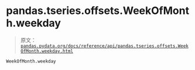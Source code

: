 # pandas.tseries.offsets.WeekOfMonth.weekday

> 原文：[`pandas.pydata.org/docs/reference/api/pandas.tseries.offsets.WeekOfMonth.weekday.html`](https://pandas.pydata.org/docs/reference/api/pandas.tseries.offsets.WeekOfMonth.weekday.html)

```py
WeekOfMonth.weekday
```

